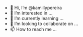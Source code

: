 - 👋 Hi, I’m @kamillypereira
- 👀 I’m interested in ...
- 🌱 I’m currently learning ...
- 💞️ I’m looking to collaborate on ...
- 📫 How to reach me ...

<!---
kamillypereira/kamillypereira is a ✨ special ✨ repository because its `README.md` (this file) appears on your GitHub profile.
You can click the Preview link to take a look at your changes.
--->
